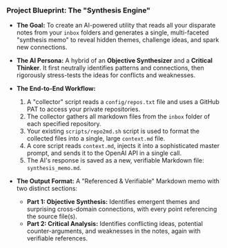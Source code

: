 ### **Project Blueprint: The "Synthesis Engine"**

*   **The Goal:** To create an AI-powered utility that reads all your disparate notes from your `inbox` folders and generates a single, multi-faceted "synthesis memo" to reveal hidden themes, challenge ideas, and spark new connections.

*   **The AI Persona:** A hybrid of an **Objective Synthesizer** and a **Critical Thinker**. It first neutrally identifies patterns and connections, then rigorously stress-tests the ideas for conflicts and weaknesses.

*   **The End-to-End Workflow:**
    1.  A "collector" script reads a `config/repos.txt` file and uses a GitHub PAT to access your private repositories.
    2.  The collector gathers all markdown files from the `inbox` folder of each specified repository.
    3.  Your existing `scripts/repo2md.sh` script is used to format the collected files into a single, large `context.md` file.
    4.  A core script reads `context.md`, injects it into a sophisticated master prompt, and sends it to the OpenAI API in a single call.
    5.  The AI's response is saved as a new, verifiable Markdown file: `synthesis_memo.md`.

*   **The Output Format:** A "Referenced & Verifiable" Markdown memo with two distinct sections:
    *   **Part 1: Objective Synthesis:** Identifies emergent themes and surprising cross-domain connections, with every point referencing the source file(s).
    *   **Part 2: Critical Analysis:** Identifies conflicting ideas, potential counter-arguments, and weaknesses in the notes, again with verifiable references.
